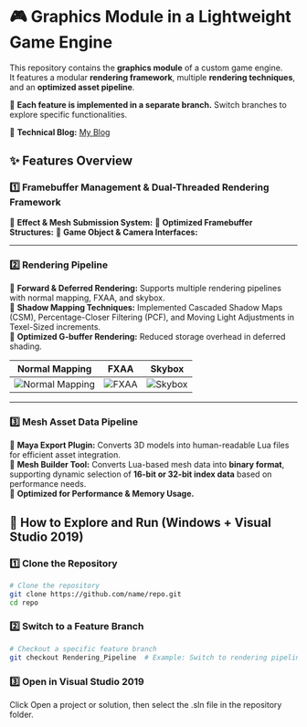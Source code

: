 # 🎮 Graphics Module in a Lightweight Game Engine

This repository contains the **graphics module** of a custom game engine.  
It features a modular **rendering framework**, multiple **rendering techniques**, and an **optimized asset pipeline**. 

📌 **Each feature is implemented in a separate branch.** Switch branches to explore specific functionalities.

🔗 **Technical Blog:** [My Blog](https://zhangzs11.github.io/categories/Game-Engine/)  

## ✨ Features Overview

### 1️⃣ Framebuffer Management & Dual-Threaded Rendering Framework  
🔹 **Effect & Mesh Submission System:**
🔹 **Optimized Framebuffer Structures:**
🔹 **Game Object & Camera Interfaces:** 

---

### 2️⃣ Rendering Pipeline  
🔹 **Forward & Deferred Rendering:** Supports multiple rendering pipelines with normal mapping, FXAA, and skybox.  
🔹 **Shadow Mapping Techniques:** Implemented Cascaded Shadow Maps (CSM), Percentage-Closer Filtering (PCF), and Moving Light Adjustments in Texel-Sized increments.  
🔹 **Optimized G-buffer Rendering:** Reduced storage overhead in deferred shading.  


| **Normal Mapping** | **FXAA** | **Skybox** |
|-------------------|---------|-----------|
| ![Normal Mapping](./images/normal_mapping.jpg) | ![FXAA](./images/fxaa.jpg) | ![Skybox](./images/skybox.jpg) |

---

### 3️⃣ Mesh Asset Data Pipeline  
🔹 **Maya Export Plugin:** Converts 3D models into human-readable Lua files for efficient asset integration.  
🔹 **Mesh Builder Tool:** Converts Lua-based mesh data into **binary format**, supporting dynamic selection of **16-bit or 32-bit index data** based on performance needs.  
🔹 **Optimized for Performance & Memory Usage.**  

## 📂 How to Explore and Run (Windows + Visual Studio 2019)

### 1️⃣ Clone the Repository
```sh
# Clone the repository
git clone https://github.com/name/repo.git
cd repo
```

### 2️⃣ Switch to a Feature Branch
```sh
# Checkout a specific feature branch
git checkout Rendering_Pipeline  # Example: Switch to rendering pipeline implementation
```

### 3️⃣ Open in Visual Studio 2019
Click Open a project or solution, then select the .sln file in the repository folder.
